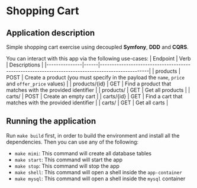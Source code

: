 # Shopping Cart
## Application description
Simple shopping cart exercise using decoupled **Symfony**, **DDD** and **CQRS**.

You can interact with this app via the following use-cases:
| Endpoint      | Verb | Descriptions                                                                                     |
|---------------|------|--------------------------------------------------------------------------------------------------|
| products      | POST | Create a product (you must specify in the payload the `name`, `price` and `offer_price` values)  |
| products/{id} | GET  | Find a product that matches with the provided identifier                                         |
| products/     | GET  | Get all products                                                                                 |
| carts/        | POST | Create an empty cart                                                                             |
| carts/{id}    | GET  | Find a cart that matches with the provided identifier                                            |
| carts/        | GET  | Get all carts                                                                                    |

## Running the application
Run `make build` first, in order to build the environment and install all the dependencies. Then you can use any of the following:
- `make mimi`: This command will create all database tables
- `make start`: This command will start the app
- `make stop`: This command will stop the app
- `make shell`: This command will open a shell inside the `app-container`
- `make mysql`: This command will open a shell inside the `mysql` container

